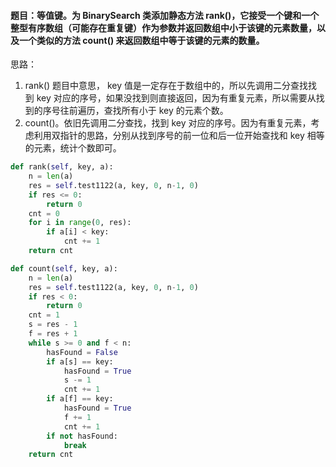#### 题目：等值键。为 BinarySearch 类添加静态方法 rank()，它接受一个键和一个整型有序数组（可能存在重复键）作为参数并返回数组中小于该键的元素数量，以及一个类似的方法 count() 来返回数组中等于该键的元素的数量。

思路：

1. rank() 题目中意思， key 值是一定存在于数组中的，所以先调用二分查找找到 key 对应的序号，如果没找到则直接返回，因为有重复元素，所以需要从找到的序号往前遍历，查找所有小于 key 的元素个数。
2. count()。依旧先调用二分查找，找到 key 对应的序号。因为有重复元素，考虑利用双指针的思路，分别从找到序号的前一位和后一位开始查找和 key 相等的元素，统计个数即可。

``` python
def rank(self, key, a):
    n = len(a)
    res = self.test1122(a, key, 0, n-1, 0)
    if res <= 0:
        return 0
    cnt = 0
    for i in range(0, res):
        if a[i] < key:
            cnt += 1
    return cnt

def count(self, key, a):
    n = len(a)
    res = self.test1122(a, key, 0, n-1, 0)
    if res < 0:
        return 0
    cnt = 1
    s = res - 1
    f = res + 1
    while s >= 0 and f < n:
        hasFound = False
        if a[s] == key:
            hasFound = True
            s -= 1
            cnt += 1
        if a[f] == key:
            hasFound = True
            f += 1
            cnt += 1
        if not hasFound:
            break
    return cnt
```